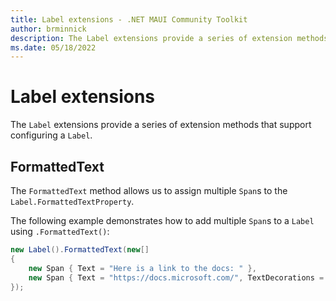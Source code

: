 ```yaml
---
title: Label extensions - .NET MAUI Community Toolkit
author: brminnick
description: The Label extensions provide a series of extension methods that support configuring a Label.
ms.date: 05/18/2022
---
```


# Label extensions

The `Label` extensions provide a series of extension methods that support configuring a `Label`.

## FormattedText

The `FormattedText` method allows us to assign multiple `Span`s to the `Label.FormattedTextProperty`.

The following example demonstrates how to add multiple `Span`s to a `Label` using `.FormattedText()`:

```cs
new Label().FormattedText(new[] 
{
    new Span { Text = "Here is a link to the docs: " },
    new Span { Text = "https://docs.microsoft.com/", TextDecorations = TextDecorations.Underline, TextColor = Colors.Blue }
});
```
